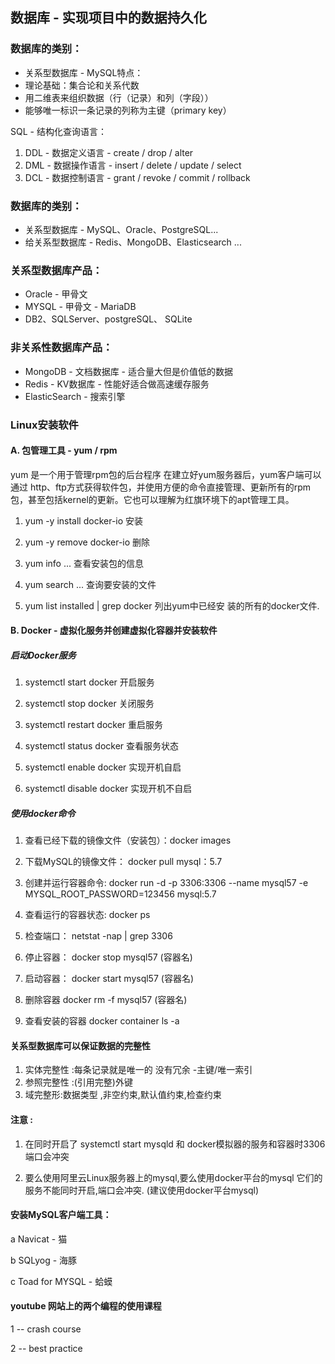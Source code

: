 ## 数据库 - 实现项目中的数据持久化


### 数据库的类别：

- 关系型数据库 - MySQL特点：
- 理论基础：集合论和关系代数
- 用二维表来组织数据（行（记录）和列（字段））
- 能够唯一标识一条记录的列称为主键（primary key）

SQL - 结构化查询语言：

1. DDL - 数据定义语言 - create / drop / alter
2. DML - 数据操作语言 - insert / delete / update / select
3. DCL - 数据控制语言 - grant / revoke / commit / rollback



### 数据库的类别：
- 关系型数据库 - MySQL、Oracle、PostgreSQL...
- 给关系型数据库 - Redis、MongoDB、Elasticsearch ...


### 关系型数据库产品：
- Oracle - 甲骨文
- MYSQL - 甲骨文 - MariaDB
- DB2、SQLServer、postgreSQL、 SQLite

### 非关系性数据库产品：
- MongoDB - 文档数据库 - 适合量大但是价值低的数据
- Redis - KV数据库 - 性能好适合做高速缓存服务
- ElasticSearch - 搜索引擎

### Linux安装软件 

#### A.  包管理工具 - yum / rpm

yum 是一个用于管理rpm包的后台程序  在建立好yum服务器后，yum客户端可以通过 http、ftp方式获得软件包，并使用方便的命令直接管理、更新所有的rpm包，甚至包括kernel的更新。它也可以理解为红旗环境下的apt管理工具。

1.  yum -y install docker-io  安装   

2.  yum -y remove docker-io   删除  

3.  yum info ...  查看安装包的信息

4.  yum search ... 查询要安装的文件

5.  yum list installed | grep docker  列出yum中已经安 装的所有的docker文件.


#### B. Docker  - 虚拟化服务并创建虚拟化容器并安装软件

#####  启动Docker服务

1. systemctl start docker  开启服务

2. systemctl stop docker   关闭服务

3. systemctl restart docker  重启服务

4. systemctl  status docker  查看服务状态

5. systemctl enable docker  实现开机自启

6. systemctl disable docker 实现开机不自启


##### 使用docker命令


1.  查看已经下载的镜像文件（安装包）：docker images  


2.  下载MySQL的镜像文件：
docker pull mysql：5.7

3.  创建并运行容器命令:
docker run -d -p 3306:3306 --name mysql57 -e MYSQL_ROOT_PASSWORD=123456 mysql:5.7

4.  查看运行的容器状态: docker ps

5.  检查端口：
netstat -nap | grep  3306

6.  停止容器：
docker stop mysql57 (容器名)

7.  启动容器：
docker start mysql57 (容器名)

8.  删除容器
docker rm -f mysql57 (容器名)

9.  查看安装的容器
docker container ls -a





#### 关系型数据库可以保证数据的完整性

1. 实体完整性 :每条记录就是唯一的  没有冗余  -主键/唯一索引
2. 参照完整性 :(引用完整)外键
3. 域完整形:数据类型 ,非空约束,默认值约束,检查约束



#### 注意 :

1. 在同时开启了 systemctl start mysqld  和  docker模拟器的服务和容器时3306端口会冲突 

2. 要么使用阿里云Linux服务器上的mysql,要么使用docker平台的mysql
它们的服务不能同时开启,端口会冲突. (建议使用docker平台mysql)


#### 安装MySQL客户端工具：

a Navicat - 猫

b SQLyog - 海豚

c Toad for MYSQL - 蛤蟆


#### youtube 网站上的两个编程的使用课程

1 -- crash course

2 -- best practice